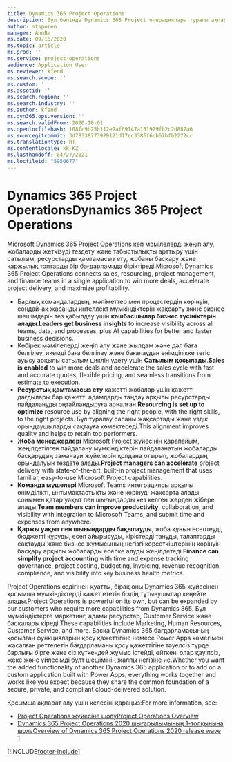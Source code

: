 ```yaml
---
title: Dynamics 365 Project Operations
description: Бұл бөлімде Dynamics 365 Project операциялары туралы ақпарат берілген.
author: stsporen
manager: AnnBe
ms.date: 09/16/2020
ms.topic: article
ms.prod: ''
ms.service: project-operations
audience: Application User
ms.reviewer: kfend
ms.search.scope: ''
ms.custom: ''
ms.assetid: ''
ms.search.region: ''
ms.search.industry: ''
ms.author: kfend
ms.dyn365.ops.version: ''
ms.search.validFrom: 2020-10-01
ms.openlocfilehash: 108fc9b25b112e7af69147a151929fb2c2d887a6
ms.sourcegitcommit: 3d78338773929121d17ec3386f6cb67bfb2272cc
ms.translationtype: HT
ms.contentlocale: kk-KZ
ms.lasthandoff: 04/27/2021
ms.locfileid: "5950677"
---
```

# <a name="dynamics-365-project-operations"></a><span data-ttu-id="7dc3d-103">Dynamics 365 Project Operations</span><span class="sxs-lookup"><span data-stu-id="7dc3d-103">Dynamics 365 Project Operations</span></span>

<span data-ttu-id="7dc3d-104">Microsoft Dynamics 365 Project Operations көп мәмілелерді жеңіп алу, жобаларды жеткізуді тездету және табыстылықты арттыру үшін сатылым, ресурстарды қамтамасыз ету, жобаны басқару және қаржылық топтарды бір бағдарламада біріктіреді.</span><span class="sxs-lookup"><span data-stu-id="7dc3d-104">Microsoft Dynamics 365 Project Operations connects sales, resourcing, project management, and finance teams in a single application to win more deals, accelerate project delivery, and maximize profitability.</span></span>

-   <span data-ttu-id="7dc3d-105">Барлық командалардың, мәліметтер мен процестердің көрінуін, сондай-ақ жасанды интеллект мүмкіндіктерін жақсарту және бизнес шешімдерін тез қабылдау үшін **көшбасшылар бизнес түсініктерін алады**.</span><span class="sxs-lookup"><span data-stu-id="7dc3d-105">**Leaders get business insights** to increase visibility across all teams, data, and processes, plus AI capabilities for better and faster business decisions.</span></span>
-   <span data-ttu-id="7dc3d-106">Көбірек мәмілелерді жеңіп алу және жылдам және дәл баға белгілеу, икемді баға белгілеу және бағалаудан өнімділікке тегіс ауысу арқылы сатылым циклін үдету үшін **Сатылым қосылады**.</span><span class="sxs-lookup"><span data-stu-id="7dc3d-106">**Sales is enabled** to win more deals and accelerate the sales cycle with fast and accurate quotes, flexible pricing, and seamless transitions from estimate to execution.</span></span>
-   <span data-ttu-id="7dc3d-107">**Ресурстық қамтамасыз ету** қажетті жобалар үшін қажетті дағдылары бар қажетті адамдарды таңдау арқылы ресурстарды пайдалануды оңтайландыруға арналған.</span><span class="sxs-lookup"><span data-stu-id="7dc3d-107">**Resourcing is set up to optimize** resource use by aligning the right people, with the right skills, to the right projects.</span></span> <span data-ttu-id="7dc3d-108">Бұл туралау сапаны жақсартады және үздік орындаушыларды сақтауға көмектеседі.</span><span class="sxs-lookup"><span data-stu-id="7dc3d-108">This alignment improves quality and helps to retain top performers.</span></span>
-   <span data-ttu-id="7dc3d-109">**Жоба менеджерлері** Microsoft Project жүйесінің қарапайым, жеңілдетілген пайдалану мүмкіндіктерін пайдаланатын жобаларды басқарудың заманауи жүйелерін қолдана отырып, жобалардың орындалуын тездете алады.</span><span class="sxs-lookup"><span data-stu-id="7dc3d-109">**Project managers can accelerate** project delivery with state-of-the-art, built-in project management that uses familiar, easy-to-use Microsoft Project capabilities.</span></span>
-   <span data-ttu-id="7dc3d-110">**Команда мүшелері** Microsoft Teams интеграциясы арқылы өнімділікті, ынтымақтастықты және көрінуді жақсарта алады, сонымен қатар уақыт пен шығындарды кез келген жерден жібере алады.</span><span class="sxs-lookup"><span data-stu-id="7dc3d-110">**Team members can improve productivity**, collaboration, and visibility with integration to Microsoft Teams, and submit time and expenses from anywhere.</span></span>
-   <span data-ttu-id="7dc3d-111">**Қаржы уақыт пен шығындарды бақылауды**, жоба құнын есептеуді, бюджетті құруды, есеп айырысуды, кірістерді тануды, талаптарды сақтауды және бизнес жұмысының негізгі көрсеткіштерінің көрінуін басқару арқылы жобаларды есепке алуды жеңілдетеді.</span><span class="sxs-lookup"><span data-stu-id="7dc3d-111">**Finance can simplify project accounting** with time and expense tracking governance, project costing, budgeting, invoicing, revenue recognition, compliance, and visibility into key business health metrics.</span></span>

<span data-ttu-id="7dc3d-112">Project Operations өздігінен қуатты, бірақ оны Dynamics 365 жүйесінен қосымша мүмкіндіктерді қажет ететін біздің тұтынушылар кеңейте алады.</span><span class="sxs-lookup"><span data-stu-id="7dc3d-112">Project Operations is powerful on its own, but can be expanded by our customers who require more capabilities from Dynamics 365.</span></span> <span data-ttu-id="7dc3d-113">Бұл мүмкіндіктерге маркетинг, адами ресурстар, Customer Service және басқалары кіреді.</span><span class="sxs-lookup"><span data-stu-id="7dc3d-113">These capabilities include Marketing, Human Resources, Customer Service, and more.</span></span> <span data-ttu-id="7dc3d-114">Басқа Dynamics 365 бағдарламасының қосылған функцияларын қосу қажеттігіне немесе Power Apps көмегімен жасалған реттелетін бағдарламаны қосу қажеттігіне тәуелсіз түрде барлығы бірге және сіз күткендей жұмыс істейді, өйткені олар қауіпсіз, жеке және үйлесімді бұлт шешімінің жалпы негізіне ие.</span><span class="sxs-lookup"><span data-stu-id="7dc3d-114">Whether you want the added functionality of another Dynamics 365 application or to add on a custom application built with Power Apps, everything works together and works like you expect because they share the common foundation of a secure, private, and compliant cloud-delivered solution.</span></span>

<span data-ttu-id="7dc3d-115">Қосымша ақпарат алу үшін келесіні қараңыз:</span><span class="sxs-lookup"><span data-stu-id="7dc3d-115">For more information, see:</span></span>

- [<span data-ttu-id="7dc3d-116">Project Operations жүйесіне шолу</span><span class="sxs-lookup"><span data-stu-id="7dc3d-116">Project Operations Overview</span></span>](https://dynamics.microsoft.com/en-us/project-operations/overview/)
- [<span data-ttu-id="7dc3d-117">Dynamics 365 Project Operations 2020 шығарылымының 1-толқынына шолу</span><span class="sxs-lookup"><span data-stu-id="7dc3d-117">Overview of Dynamics 365 Project Operations 2020 release wave 1</span></span>](/dynamics365-release-plan/2020wave1/dynamics365-project-operations/)



[!INCLUDE[footer-include](includes/footer-banner.md)]
